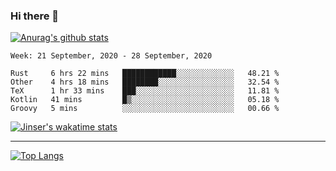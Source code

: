 ### Hi there 👋

[![Anurag's github stats](https://github-readme-stats.vercel.app/api?username=jinserrr&show_icons=true)](https://github.com/anuraghazra/github-readme-stats)


<!--START_SECTION:waka-->
```text
Week: 21 September, 2020 - 28 September, 2020

Rust     6 hrs 22 mins   ████████████░░░░░░░░░░░░░   48.21 % 
Other    4 hrs 18 mins   ████████░░░░░░░░░░░░░░░░░   32.54 % 
TeX      1 hr 33 mins    ███░░░░░░░░░░░░░░░░░░░░░░   11.81 % 
Kotlin   41 mins         █▒░░░░░░░░░░░░░░░░░░░░░░░   05.18 % 
Groovy   5 mins          ░░░░░░░░░░░░░░░░░░░░░░░░░   00.66 % 
```
<!--END_SECTION:waka-->

[![Jinser's wakatime stats](https://github-readme-stats.vercel.app/api/wakatime?username=jinser)](https://github.com/anuraghazra/github-readme-stats)

***

[![Top Langs](https://github-readme-stats.vercel.app/api/top-langs/?username=jinserrr)](https://github.com/anuraghazra/github-readme-stats)
